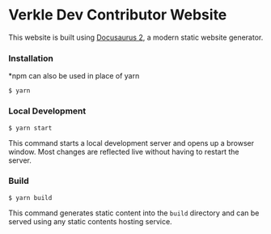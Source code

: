 # Verkle Dev Contributor Website

This website is built using [Docusaurus 2](https://docusaurus.io/), a modern static website generator.

### Installation

*npm can also be used in place of yarn

```
$ yarn
```

### Local Development

```
$ yarn start
```

This command starts a local development server and opens up a browser window. Most changes are reflected live without having to restart the server.

### Build

```
$ yarn build
```

This command generates static content into the `build` directory and can be served using any static contents hosting service.
